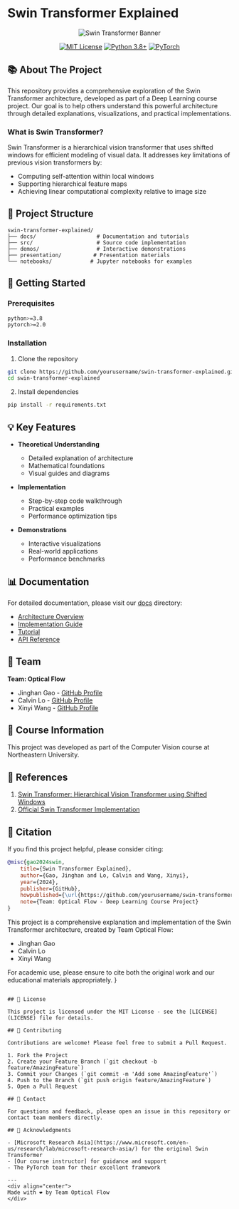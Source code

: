 # Swin Transformer Explained

<div align="center">

![Swin Transformer Banner](/assets/images/banner.png)

[![MIT License](https://img.shields.io/badge/License-MIT-green.svg)](https://choosealicense.com/licenses/mit/)
[![Python 3.8+](https://img.shields.io/badge/python-3.8+-blue.svg)](https://www.python.org/downloads/)
[![PyTorch](https://img.shields.io/badge/PyTorch-2.0+-ee4c2c.svg)](https://pytorch.org/)

</div>

## 📚 About The Project

This repository provides a comprehensive exploration of the Swin Transformer architecture, developed as part of a Deep Learning course project. Our goal is to help others understand this powerful architecture through detailed explanations, visualizations, and practical implementations.

### What is Swin Transformer?

Swin Transformer is a hierarchical vision transformer that uses shifted windows for efficient modeling of visual data. It addresses key limitations of previous vision transformers by:
- Computing self-attention within local windows
- Supporting hierarchical feature maps
- Achieving linear computational complexity relative to image size

## 🎯 Project Structure

```
swin-transformer-explained/
├── docs/                   # Documentation and tutorials
├── src/                    # Source code implementation
├── demos/                  # Interactive demonstrations
├── presentation/          # Presentation materials
└── notebooks/            # Jupyter notebooks for examples
```

## 🚀 Getting Started

### Prerequisites

```bash
python>=3.8
pytorch>=2.0
```

### Installation

1. Clone the repository
```bash
git clone https://github.com/yourusername/swin-transformer-explained.git
cd swin-transformer-explained
```

2. Install dependencies
```bash
pip install -r requirements.txt
```

## 💡 Key Features

- **Theoretical Understanding**
  - Detailed explanation of architecture
  - Mathematical foundations
  - Visual guides and diagrams

- **Implementation**
  - Step-by-step code walkthrough
  - Practical examples
  - Performance optimization tips

- **Demonstrations**
  - Interactive visualizations
  - Real-world applications
  - Performance benchmarks

## 📊 Documentation

For detailed documentation, please visit our [docs](/docs) directory:

- [Architecture Overview](/docs/architecture.md)
- [Implementation Guide](/docs/implementation.md)
- [Tutorial](/docs/tutorial.md)
- [API Reference](/docs/api.md)

## 👥 Team

**Team: Optical Flow**
- Jinghan Gao - [GitHub Profile](https://github.com/yourusername)
- Calvin Lo - [GitHub Profile](https://github.com/yourusername)
- Xinyi Wang - [GitHub Profile](https://github.com/yourusername)

## 📝 Course Information

This project was developed as part of the Computer Vision course at Northeastern University.

## 🔎 References

1. [Swin Transformer: Hierarchical Vision Transformer using Shifted Windows](https://arxiv.org/abs/2103.14030)
2. [Official Swin Transformer Implementation](https://github.com/microsoft/Swin-Transformer)

## 📖 Citation

If you find this project helpful, please consider citing:

```bibtex
@misc{gao2024swin,
    title={Swin Transformer Explained},
    author={Gao, Jinghan and Lo, Calvin and Wang, Xinyi},
    year={2024},
    publisher={GitHub},
    howpublished={\url{https://github.com/yourusername/swin-transformer-explained}},
    note={Team: Optical Flow - Deep Learning Course Project}
}
```

This project is a comprehensive explanation and implementation of the Swin Transformer architecture, created by Team Optical Flow:
- Jinghan Gao
- Calvin Lo
- Xinyi Wang

For academic use, please ensure to cite both the original work and our educational materials appropriately.
}
```

## 📄 License

This project is licensed under the MIT License - see the [LICENSE](LICENSE) file for details.

## 🤝 Contributing

Contributions are welcome! Please feel free to submit a Pull Request.

1. Fork the Project
2. Create your Feature Branch (`git checkout -b feature/AmazingFeature`)
3. Commit your Changes (`git commit -m 'Add some AmazingFeature'`)
4. Push to the Branch (`git push origin feature/AmazingFeature`)
5. Open a Pull Request

## 📧 Contact

For questions and feedback, please open an issue in this repository or contact team members directly.

## 🙏 Acknowledgments

- [Microsoft Research Asia](https://www.microsoft.com/en-us/research/lab/microsoft-research-asia/) for the original Swin Transformer
- [Our course instructor] for guidance and support
- The PyTorch team for their excellent framework

---
<div align="center">
Made with ❤️ by Team Optical Flow
</div>
